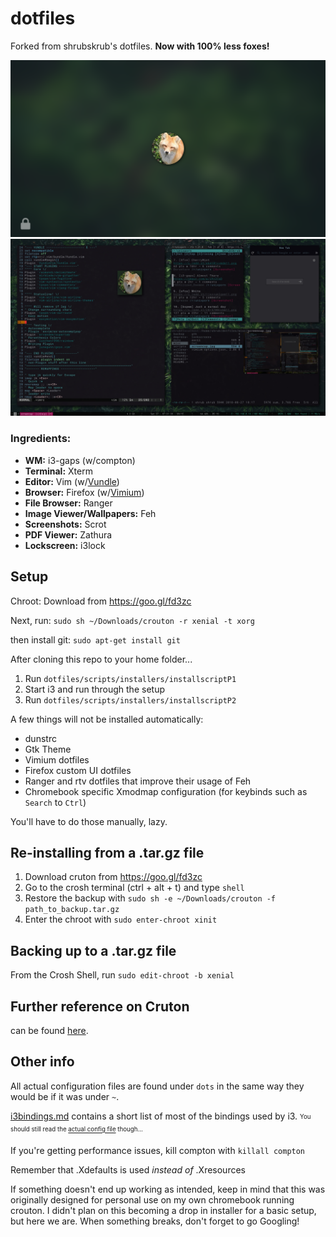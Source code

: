 # dotfiles
Forked from shrubskrub's dotfiles. **Now with 100% less foxes!**

![Image of lockscreen](./misc/lockscreens/green.png?raw=true "Lockscreen")
![Image of setup](./misc/screencap.jpg?raw=true "Setup")

### Ingredients:
* **WM:** i3-gaps (w/compton)
* **Terminal:** Xterm
* **Editor:** Vim (w/[Vundle](https://github.com/VundleVim/Vundle.vim))
* **Browser:** Firefox (w/[Vimium](https://addons.mozilla.org/en-US/firefox/addon/vimium-ff/))
* **File Browser:** Ranger
* **Image Viewer/Wallpapers:** Feh
* **Screenshots:** Scrot
* **PDF Viewer:** Zathura
* **Lockscreen:** i3lock

## Setup

Chroot:
Download from 
https://goo.gl/fd3zc

Next, run: `sudo sh ~/Downloads/crouton -r xenial -t xorg`

then install git:
`sudo apt-get install git`

After cloning this repo to your home folder...
1. Run `dotfiles/scripts/installers/installscriptP1`
2. Start i3 and run through the setup
3. Run `dotfiles/scripts/installers/installscriptP2`

A few things will not be installed automatically:
* dunstrc
* Gtk Theme
* Vimium dotfiles
* Firefox custom UI dotfiles
* Ranger and rtv dotfiles that improve their usage of Feh
* Chromebook specific Xmodmap configuration (for keybinds such as `Search` to `Ctrl`)

You'll have to do those manually, lazy.
## Re-installing from a .tar.gz file

1. Download cruton from https://goo.gl/fd3zc
2. Go to the crosh terminal (ctrl + alt + t) and type `shell`
3. Restore the backup with `sudo sh -e ~/Downloads/crouton -f path_to_backup.tar.gz`
4. Enter the chroot with `sudo enter-chroot xinit`

## Backing up to a .tar.gz file

From the Crosh Shell, run `sudo edit-chroot -b xenial`

## Further reference on Cruton

can be found [here](https://github.com/dnschneid/crouton/wiki/Crouton-Command-Cheat-Sheet).

## Other info
All actual configuration files are found under `dots` in the same way they would be if it was under `~`.

[i3bindings.md](i3bindings.md) contains a short list of most of the bindings used by i3. <sub><sup>You should still read the [actual config file](dots/.config/i3/config) though...</sup></sub>

If you're getting performance issues, kill compton with `killall compton`

Remember that .Xdefaults is used *instead of* .Xresources

If something doesn't end up working as intended, keep in mind that this was originally designed for personal use on my own chromebook running crouton. I didn't plan on this becoming a drop in installer for a basic setup, but here we are. When something breaks, don't forget to go Googling!
